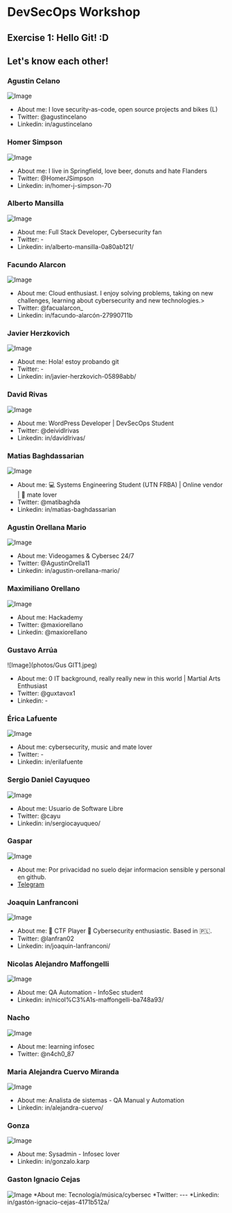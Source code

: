 # DevSecOps Workshop
## Exercise 1: Hello Git! :D

## Let's know each other!

### Agustin Celano
![Image](photos/ac.jpg)
* About me: I love security-as-code, open source projects and bikes (L)
* Twitter: @agustincelano
* Linkedin: in/agustincelano

### Homer Simpson
![Image](photos/homer-profile-ph.jpg)
* About me: I live in Springfield, love beer, donuts and hate Flanders
* Twitter: @HomerJSimpson
* Linkedin: in/homer-j-simpson-70

### Alberto Mansilla
![Image](photos/am.png)
* About me: Full Stack Developer, Cybersecurity fan
* Twitter: -
* Linkedin: in/alberto-mansilla-0a80ab121/

### Facundo Alarcon
![Image](photos/fa.png)
* About me: Cloud enthusiast. I enjoy solving problems, taking on new challenges, learning about cybersecurity and new technologies.>
* Twitter: @facualarcon_
* Linkedin: in/facundo-alarcón-27990711b

### Javier Herzkovich
![Image](photos/fotojavi.png)
* About me: Hola! estoy probando git
* Twitter: -
* Linkedin: in/javier-herzkovich-05898abb/

### David Rivas
![Image](photos/dlr.jpg)
* About me: WordPress Developer | DevSecOps Student
* Twitter: @deividlrivas
* Linkedin: in/davidlrivas/

### Matias Baghdassarian
![Image](photos/napster.png)
* About me: :computer: Systems Engineering Student (UTN FRBA) | Online vendor | :mate: mate lover
* Twitter: @matibaghda
* Linkedin: in/matias-baghdassarian 

### Agustin Orellana Mario
![Image](photos/Aom.jpg)
* About me: Videogames & Cybersec 24/7
* Twitter: @AgustinOrella11
* Linkedin: in/agustin-orellana-mario/

### Maximiliano Orellano
![Image](photos/fotomaxi.jpg)
* About me: Hackademy
* Twitter: @maxiorellano
* Linkedin: @maxiorellano

### Gustavo Arrúa
![Image](photos/Gus GIT1.jpeg)
* About me: 0 IT background, really really new in this world  | Martial Arts Enthusiast
* Twitter: @guxtavox1
* Linkedin: -

### Érica Lafuente
![Image](photos/el.jpeg)
* About me: cybersecurity, music and mate lover
* Twitter: -
* Linkedin: in/erilafuente

### Sergio Daniel Cayuqueo
![Image](photos/sergiocayuqueo.jpg)
* About me: Usuario de Software Libre
* Twitter: @cayu
* Linkedin: in/sergiocayuqueo/

### Gaspar
![Image](photos/gaspar.jpg)
* About me: Por privacidad no suelo dejar informacion sensible y personal en github.
* [Telegram](https://t.me/grunt1234)

### Joaquin Lanfranconi
![Image](photos/lanfran.jpeg)
* About me: 🚩 CTF Player 👾 Cybersecurity enthusiastic. Based in 🇵🇱.
* Twitter: @lanfran02
* Linkedin: in/joaquin-lanfranconi/

### Nicolas Alejandro Maffongelli
![Image](photos/tony.jpg)
* About me: QA Automation - InfoSec student
* Linkedin: in/nicol%C3%A1s-maffongelli-ba748a93/

### Nacho
![Image](photos/nacho.jpg)
* About me: learning infosec
* Twitter: @n4ch0_87

### Maria Alejandra Cuervo Miranda
![Image](photos/aleCuervo.png)
* About me: Analista de sistemas - QA Manual y Automation
* Linkedin: in/alejandra-cuervo/

### Gonza
![Image](photos/gonza.png)
* About me: Sysadmin - Infosec lover
* Linkedin: in/gonzalo.karp

### Gaston Ignacio Cejas
![Image](photos/gastonc.png)
*About me: Tecnología/música/cybersec
*Twitter: ---
*Linkedin: in/gastón-ignacio-cejas-4171b512a/